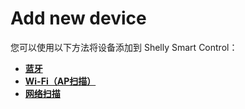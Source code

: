# Add new device

您可以使用以下方法将设备添加到 Shelly Smart Control：

- [**蓝牙**](../knowledge-base/add-via-bluetooth)
- [**Wi-Fi（AP扫描）**](../knowledge-base/add-via-wi-fi-ap-scan)
- [**网络扫描**](../knowledge-base/add-via-scan-network)